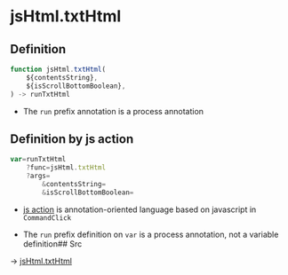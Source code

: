 # jsHtml.txtHtml

## Definition

```js.js
function jsHtml.txtHtml(
	${contentsString},
	${isScrollBottomBoolean},
) -> runTxtHtml
```

- The `run` prefix annotation is a process annotation
## Definition by js action

```js.js
var=runTxtHtml
	?func=jsHtml.txtHtml
	?args=
		&contentsString=
		&isScrollBottomBoolean=
```

- [js action](#) is annotation-oriented language based on javascript in `CommandClick`

- The `run` prefix definition on `var` is a process annotation, not a variable definition## Src

-> [jsHtml.txtHtml](https://github.com/puutaro/CommandClick/blob/master/app/src/main/java/com/puutaro/commandclick/fragment_lib/terminal_fragment/js_interface/JsHtml.kt#L12)



